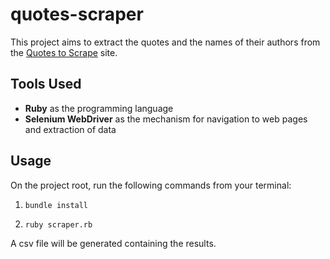 # quotes-scraper
This project aims to extract the quotes and the names of their authors from the [Quotes to Scrape](http://quotes.toscrape.com/) site.

## Tools Used
* **Ruby** as the programming language
* **Selenium WebDriver** as the mechanism for navigation to web pages and extraction of data

## Usage
On the project root, run the following commands from your terminal:

1. `bundle install`

2. `ruby scraper.rb`

A csv file will be generated containing the results. 
